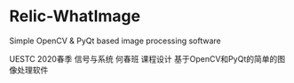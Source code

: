 # Relic-WhatImage

Simple OpenCV & PyQt based image processing software

UESTC 2020春季 信号与系统 何春班 课程设计 基于OpenCV和PyQt的简单的图像处理软件